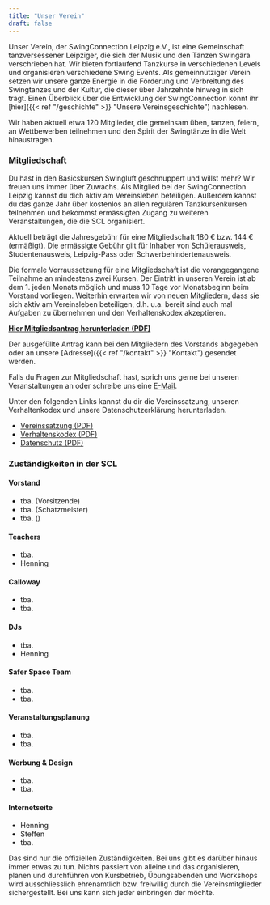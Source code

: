 ```yaml
---
title: "Unser Verein"
draft: false
---
```


Unser Verein, der SwingConnection Leipzig e.V., ist eine Gemeinschaft tanzversessener Leipziger, die sich der Musik und den Tänzen Swingära verschrieben hat. Wir bieten fortlaufend Tanzkurse in verschiedenen Levels und organisieren verschiedene Swing Events. Als gemeinnütziger Verein setzen wir unsere ganze Energie in die Förderung und Verbreitung des Swingtanzes und der Kultur, die dieser über Jahrzehnte hinweg in sich trägt. Einen Überblick über die Entwicklung der SwingConnection könnt ihr [hier]({{< ref "/geschichte" >}} "Unsere Vereinsgeschichte") nachlesen.

Wir haben aktuell etwa 120 Mitglieder, die gemeinsam üben, tanzen, feiern, an Wettbewerben teilnehmen und den Spirit der Swingtänze in die Welt hinaustragen.

### Mitgliedschaft

Du hast in den Basicskursen Swingluft geschnuppert und willst mehr? Wir freuen uns immer über Zuwachs. Als Mitglied bei der SwingConnection Leipzig kannst du dich aktiv am Vereinsleben beteiligen. Außerdem kannst du das ganze Jahr über kostenlos an allen regulären Tanzkursenkursen teilnehmen und bekommst ermässigten Zugang zu weiteren Veranstaltungen, die die SCL organisiert.

Aktuell beträgt die Jahresgebühr für eine Mitgliedschaft 180 € bzw. 144 € (ermäßigt). Die ermässigte Gebühr gilt für Inhaber von Schülerausweis, Studentenausweis, Leipzig-Pass oder Schwerbehindertenausweis.

Die formale Vorraussetzung für eine Mitgliedschaft ist die vorangegangene Teilnahme an mindestens zwei Kursen. Der Eintritt in unseren Verein ist ab dem 1. jeden Monats möglich und muss 10 Tage vor Monatsbeginn beim Vorstand vorliegen. Weiterhin erwarten wir von neuen Mitgliedern, dass sie sich aktiv am Vereinsleben beteiligen, d.h. u.a. bereit sind auch mal Aufgaben zu übernehmen und den Verhaltenskodex akzeptieren.


**[Hier Mitgliedsantrag herunterladen (PDF)]()**

Der ausgefüllte Antrag kann bei den Mitgliedern des Vorstands abgegeben oder an unsere [Adresse]({{< ref "/kontakt" >}} "Kontakt") gesendet werden.

Falls du Fragen zur Mitgliedschaft hast, sprich uns gerne bei unseren Veranstaltungen an oder schreibe uns eine [E-Mail](info@swingconnection-leipzig.com).

Unter den folgenden Links kannst du dir die Vereinssatzung, unseren Verhaltenkodex und unsere Datenschutzerklärung herunterladen.

- [Vereinssatzung (PDF)]()       
- [Verhaltenskodex (PDF)]()
- [Datenschutz (PDF)]()

### Zuständigkeiten in der SCL

#### Vorstand
- tba. (Vorsitzende)
- tba. (Schatzmeister)
- tba. ()

#### Teachers
- tba.
- Henning

#### Calloway
- tba.
- tba.

#### DJs
- tba.
- Henning

#### Safer Space Team
- tba.
- tba.

#### Veranstaltungsplanung
- tba.
- tba.

#### Werbung & Design
- tba.
- tba.

#### Internetseite
- Henning
- Steffen
- tba.

Das sind nur die offiziellen Zuständigkeiten. Bei uns gibt es darüber hinaus immer etwas zu tun. Nichts passiert von alleine und das organisieren, planen und durchführen von Kursbetrieb, Übungsabenden und Workshops wird ausschliesslich ehrenamtlich bzw. freiwillig durch die Vereinsmitglieder sichergestellt. Bei uns kann sich jeder einbringen der möchte.

